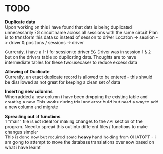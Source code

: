 # TODO 
**Duplicate data**\
Upon working on this i have found that data is being duplicated unnecessarily 
EG circuit name across all sessions with the same circuit
Plan is to transform this data so instead of session to driver
Location -> session -> driver 
& positions / sessions -> driver

Currently, i have a 1-1 for session to driver EG Driver was in session 1 & 2 but on the drivers table so duplicating data. 
Thoughts are to have intermediate tables for these two usecases to reduce excess data


**Allowing of Duplicate**\
Currently, an exact duplicate record is allowed to be entered - this should be
disallowed as not great for keeping a clean set of data

**Inserting new columns**\
When added a new column i have been dropping the existing table and creating a new.
This works during trial and error build but need a way to add a new column and migrate

**Spreading out of functions**\
1 "main" file is not ideal for making changes to the API section of the program. 
Need to spread this out into different files / functions to make changes simpler\
This is done now but required some **heavy** hand holding from CHATGPT - i am going to attempt to move the database 
translations over now based on what i have learnt 